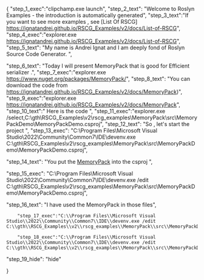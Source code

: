 {
    "step_1_exec":"clipchamp.exe launch",
    "step_2_text": "Welcome to Roslyn Examples - the introduction is automatically generated",
    "step_3_text":"If you want to see more examples , see  [List Of RSCG] https://ignatandrei.github.io/RSCG_Examples/v2/docs/List-of-RSCG",
    "step_4_exec":"explorer.exe https://ignatandrei.github.io/RSCG_Examples/v2/docs/List-of-RSCG",
    "step_5_text": "My name is Andrei Ignat and I am deeply fond of Roslyn Source Code Generator. ",

"step_6_text": "Today I will present MemoryPack  that is good for Efficient serializer .",
"step_7_exec":"explorer.exe https://www.nuget.org/packages/MemoryPack/",
"step_8_text": "You can download the code from https://ignatandrei.github.io/RSCG_Examples/v2/docs/MemoryPack)",
"step_9_exec":"explorer.exe https://ignatandrei.github.io/RSCG_Examples/v2/docs/MemoryPack",
"step_10_text":" Here is the code ",
"step_11_exec":"explorer.exe /select,C:\\gth\\RSCG_Examples\\v2\\rscg_examples\\MemoryPack\\src\\MemoryPackDemo\\MemoryPackDemo.csproj",
"step_12_text": "So , let's start the project ",
"step_13_exec": "C:\\Program Files\\Microsoft Visual Studio\\2022\\Community\\Common7\\IDE\\devenv.exe C:\\gth\\RSCG_Examples\\v2\\rscg_examples\\MemoryPack\\src\\MemoryPackDemo\\MemoryPackDemo.csproj",

"step_14_text": "You put the  [MemoryPack](https://www.nuget.org/packages/MemoryPack/) into the csproj ",

"step_15_exec": "C:\\Program Files\\Microsoft Visual Studio\\2022\\Community\\Common7\\IDE\\devenv.exe /edit C:\\gth\\RSCG_Examples\\v2\\rscg_examples\\MemoryPack\\src\\MemoryPackDemo\\MemoryPackDemo.csproj",

"step_16_text": "I have used the MemoryPack in those files",


        "step_17_exec":"C:\\Program Files\\Microsoft Visual Studio\\2022\\Community\\Common7\\IDE\\devenv.exe /edit C:\\gth\\RSCG_Examples\\v2\\rscg_examples\\MemoryPack\\src\\MemoryPackDemo\\Person.cs",
    
        "step_18_exec":"C:\\Program Files\\Microsoft Visual Studio\\2022\\Community\\Common7\\IDE\\devenv.exe /edit C:\\gth\\RSCG_Examples\\v2\\rscg_examples\\MemoryPack\\src\\MemoryPackDemo\\Program.cs",
    
"step_19_hide": "hide"


}